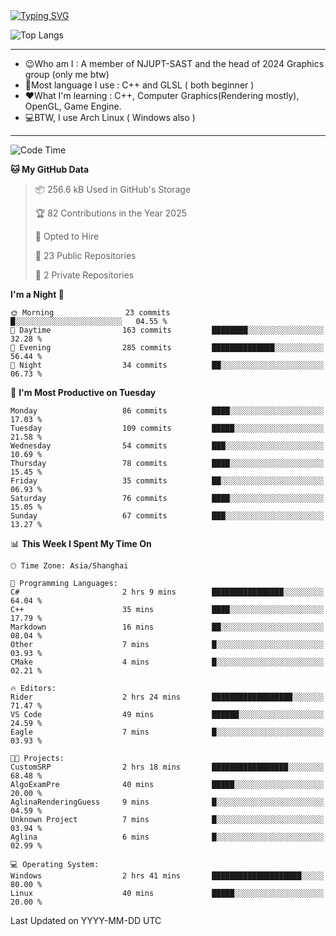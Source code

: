 <a href="https://git.io/typing-svg">
  <img src="https://readme-typing-svg.demolab.com?font=Fira+Code&pause=1000&random=false&width=435&separator=%3D&lines=std%3A%3Aprintln(%22Hello,+world!%22);" alt="Typing SVG" />
</a>

![Top Langs](https://github-readme-stats.vercel.app/api/top-langs/?username=FOTH0626&theme=transparent)

---

- 😉Who am I : A member of NJUPT-SAST and the head of 2024 Graphics group (only me btw)
- 📖Most language I use : C++ and GLSL ( both beginner )
- ❤What I'm learning : C++, Computer Graphics(Rendering mostly), OpenGL, Game Engine.
- 💻BTW, I use Arch Linux ( Windows also )
---
<!--START_SECTION:waka-->
![Code Time](http://img.shields.io/badge/Code%20Time-194%20hrs%2044%20mins-blue)

**🐱 My GitHub Data** 

> 📦 256.6 kB Used in GitHub's Storage 
 > 
> 🏆 82 Contributions in the Year 2025
 > 
> 💼 Opted to Hire
 > 
> 📜 23 Public Repositories 
 > 
> 🔑 2 Private Repositories 
 > 
**I'm a Night 🦉** 

```text
🌞 Morning                23 commits          █░░░░░░░░░░░░░░░░░░░░░░░░   04.55 % 
🌆 Daytime                163 commits         ████████░░░░░░░░░░░░░░░░░   32.28 % 
🌃 Evening                285 commits         ██████████████░░░░░░░░░░░   56.44 % 
🌙 Night                  34 commits          ██░░░░░░░░░░░░░░░░░░░░░░░   06.73 % 
```
📅 **I'm Most Productive on Tuesday** 

```text
Monday                   86 commits          ████░░░░░░░░░░░░░░░░░░░░░   17.03 % 
Tuesday                  109 commits         █████░░░░░░░░░░░░░░░░░░░░   21.58 % 
Wednesday                54 commits          ███░░░░░░░░░░░░░░░░░░░░░░   10.69 % 
Thursday                 78 commits          ████░░░░░░░░░░░░░░░░░░░░░   15.45 % 
Friday                   35 commits          ██░░░░░░░░░░░░░░░░░░░░░░░   06.93 % 
Saturday                 76 commits          ████░░░░░░░░░░░░░░░░░░░░░   15.05 % 
Sunday                   67 commits          ███░░░░░░░░░░░░░░░░░░░░░░   13.27 % 
```


📊 **This Week I Spent My Time On** 

```text
🕑︎ Time Zone: Asia/Shanghai

💬 Programming Languages: 
C#                       2 hrs 9 mins        ████████████████░░░░░░░░░   64.04 % 
C++                      35 mins             ████░░░░░░░░░░░░░░░░░░░░░   17.79 % 
Markdown                 16 mins             ██░░░░░░░░░░░░░░░░░░░░░░░   08.04 % 
Other                    7 mins              █░░░░░░░░░░░░░░░░░░░░░░░░   03.93 % 
CMake                    4 mins              █░░░░░░░░░░░░░░░░░░░░░░░░   02.21 % 

🔥 Editors: 
Rider                    2 hrs 24 mins       ██████████████████░░░░░░░   71.47 % 
VS Code                  49 mins             ██████░░░░░░░░░░░░░░░░░░░   24.59 % 
Eagle                    7 mins              █░░░░░░░░░░░░░░░░░░░░░░░░   03.93 % 

🐱‍💻 Projects: 
CustomSRP                2 hrs 18 mins       █████████████████░░░░░░░░   68.48 % 
AlgoExamPre              40 mins             █████░░░░░░░░░░░░░░░░░░░░   20.00 % 
AglinaRenderingGuess     9 mins              █░░░░░░░░░░░░░░░░░░░░░░░░   04.59 % 
Unknown Project          7 mins              █░░░░░░░░░░░░░░░░░░░░░░░░   03.94 % 
Aglina                   6 mins              █░░░░░░░░░░░░░░░░░░░░░░░░   02.99 % 

💻 Operating System: 
Windows                  2 hrs 41 mins       ████████████████████░░░░░   80.00 % 
Linux                    40 mins             █████░░░░░░░░░░░░░░░░░░░░   20.00 % 
```


 Last Updated on YYYY-MM-DD UTC
<!--END_SECTION:waka-->
